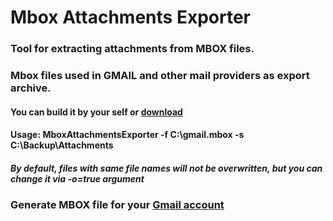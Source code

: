 # Mbox Attachments Exporter

### Tool for extracting attachments from MBOX files.
### Mbox files used in GMAIL and other mail providers as export archive.


#### You can build it by your self or [ download ](https://github.com/pylypeiev/MboxAttachmentsExporter/Assets/MboxAttachmentsExporter.exe) 
#### Usage: MboxAttachmentsExporter -f C:\gmail.mbox  -s C:\Backup\Attachments

##### By default, files with same file names will not be overwritten, but you can change it via -o=true argument  

### Generate MBOX file for your [ Gmail account ](https://takeout.google.com/)

